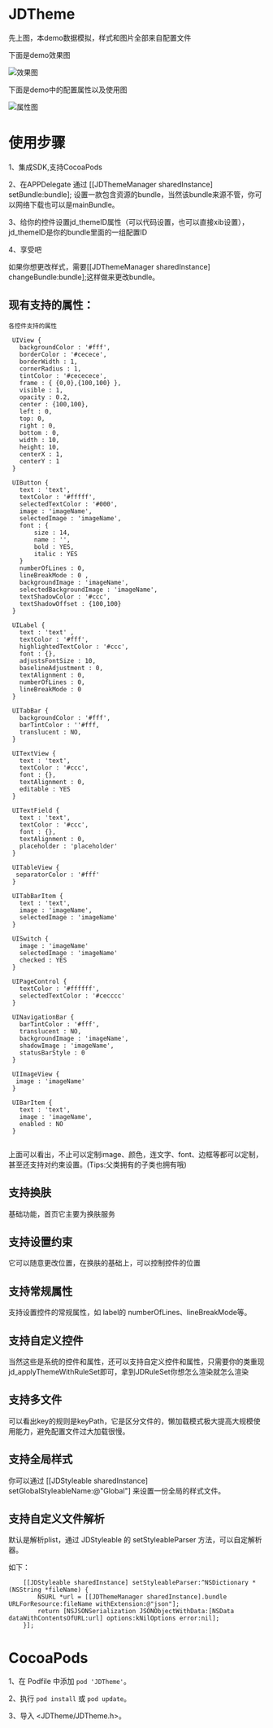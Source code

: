 # JDTheme


先上图，本demo数据模拟，样式和图片全部来自配置文件

下面是demo效果图

![效果图](https://github.com/JDongKhan/JDTheme/blob/master/demo.gif)



下面是demo中的配置属性以及使用图

![属性图](https://github.com/JDongKhan/JDTheme/blob/master/demo1.gif)


# 使用步骤
1、集成SDK,支持CocoaPods

2、在APPDelegate 通过 [[JDThemeManager sharedInstance] setBundle:bundle]; 设置一款包含资源的bundle，当然该bundle来源不管，你可以网络下载也可以是mainBundle。

3、给你的控件设置jd_themeID属性（可以代码设置，也可以直接xib设置），jd_themeID是你的bundle里面的一组配置ID

4、享受吧

如果你想更改样式，需要[[JDThemeManager sharedInstance] changeBundle:bundle];这样做来更改bundle。

## 现有支持的属性：

```
各控件支持的属性
 
 UIView {
   backgroundColor : '#fff',
   borderColor : '#cecece',
   borderWidth : 1,
   cornerRadius : 1,
   tintColor : '#cececece',
   frame : { {0,0},{100,100} },
   visible : 1,
   opacity : 0.2,
   center : {100,100},
   left : 0,
   top: 0,
   right : 0,
   bottom : 0,
   width : 10,
   height: 10,
   centerX : 1,
   centerY : 1
 }
 
 UIButton {
   text : 'text',
   textColor : '#fffff',
   selectedTextColor : '#000',
   image : 'imageName',
   selectedImage : 'imageName',
   font : {
       size : 14,
       name : '',
       bold : YES,
       italic : YES
   }
   numberOfLines : 0,
   lineBreakMode : 0 ,
   backgroundImage : 'imageName',
   selectedBackgroundImage : 'imageName',
   textShadowColor : '#ccc',
   textShadowOffset : {100,100}
 }
 
 UILabel {
   text : 'text' ,
   textColor : '#fff',
   highlightedTextColor : '#ccc',
   font : {},
   adjustsFontSize : 10,
   baselineAdjustment : 0,
   textAlignment : 0,
   numberOfLines : 0,
   lineBreakMode : 0
 }
 
 UITabBar {
   backgroundColor : '#fff',
   barTintColor : ''#fff,
   translucent : NO,
 }
 
 UITextView {
   text : 'text',
   textColor : '#ccc',
   font : {},
   textAlignment : 0,
   editable : YES
 }
 
 UITextField {
   text : 'text',
   textColor : '#ccc',
   font : {},
   textAlignment : 0,
   placeholder : 'placeholder'
 }
 
 UITableView {
  separatorColor : '#fff'
 }
 
 UITabBarItem {
   text : 'text',
   image : 'imageName',
   selectedImage : 'imageName'
 }
 
 UISwitch {
   image : 'imageName'
   selectedImage : 'imageName'
   checked : YES
 }
 
 UIPageControl {
   textColor : '#ffffff',
   selectedTextColor : '#cecccc'
 }
 
 UINavigationBar {
   barTintColor : '#fff',
   translucent : NO,
   backgroundImage : 'imageName',
   shadowImage : 'imageName',
   statusBarStyle : 0
 }
 
 UIImageView {
  image : 'imageName'
 }
 
 UIBarItem {
   text : 'text',
   image : 'imageName',
   enabled : NO
 }
 

```

上面可以看出，不止可以定制image、颜色，连文字、font、边框等都可以定制，甚至还支持对约束设置。(Tips:父类拥有的子类也拥有哦)

## 支持换肤

基础功能，首页它主要为换肤服务

## 支持设置约束

它可以随意更改位置，在换肤的基础上，可以控制控件的位置

## 支持常规属性

支持设置控件的常规属性，如 label的 numberOfLines、lineBreakMode等。

## 支持自定义控件 

当然这些是系统的控件和属性，还可以支持自定义控件和属性，只需要你的类重现jd_applyThemeWithRuleSet即可，拿到JDRuleSet你想怎么渲染就怎么渲染

## 支持多文件

可以看出key的规则是keyPath，它是区分文件的，懒加载模式极大提高大规模使用能力，避免配置文件过大加载很慢。

## 支持全局样式

你可以通过  [[JDStyleable sharedInstance] setGlobalStyleableName:@"Global"] 来设置一份全局的样式文件。

## 支持自定义文件解析

默认是解析plist，通过 JDStyleable 的 setStyleableParser 方法，可以自定解析器。

如下：

```
    [[JDStyleable sharedInstance] setStyleableParser:^NSDictionary *(NSString *fileName) {
        NSURL *url = [[JDThemeManager sharedInstance].bundle URLForResource:fileName withExtension:@"json"];
        return [NSJSONSerialization JSONObjectWithData:[NSData dataWithContentsOfURL:url] options:kNilOptions error:nil];
    }];
```

# CocoaPods
 
1、在 Podfile 中添加 `pod 'JDTheme'`。

2、执行 `pod install` 或 `pod update`。

3、导入 \<JDTheme/JDTheme.h\>。
